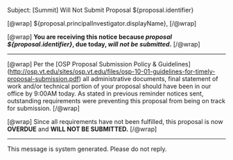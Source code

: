 Subject: [Summit] Will Not Submit Proposal ${proposal.identifier}

[@wrap]
${proposal.principalInvestigator.displayName},
[/@wrap]

[@wrap]
**You are receiving this notice because *proposal ${proposal.identifier}*, due today, *will not be submitted*.**
[/@wrap]

---------------------------------------------------------------------

[@wrap]
Per the [OSP Proposal Submission Policy & Guidelines] (http://osp.vt.edu/sites/osp.vt.edu/files/osp-10-01-guidelines-for-timely-proposal-submission.pdf) all administrative documents, final statement of work and/or technical portion of your proposal should have been in our office by 9:00AM today. As stated in previous reminder notices sent, outstanding requirements were preventing this proposal from being on track for submission. 
[/@wrap]

[@wrap]
Since all requirements have not been fulfilled, this proposal is now **OVERDUE** and **WILL NOT BE SUBMITTED.**
[/@wrap]

---------------------------------------------------------------------
This message is system generated.
Please do not reply.
